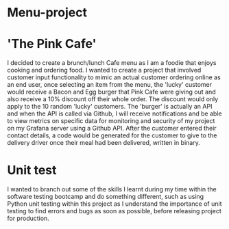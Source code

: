 # Menu-project
# 'The Pink Cafe'

I decided to create a brunch/lunch Cafe menu as I am a foodie that enjoys cooking and ordering food. I wanted to create a project that involved customer input functionality to mimic an actual customer ordering online as an end user, once selecting an item from the menu, the 'lucky' customer would receive a Bacon and Egg burger that Pink Cafe were giving out and also receive a 10% discount off their whole order. The discount would only apply to the 10 random 'lucky' customers. The 'burger' is actually an API and when the API is called via Github, I will receive notifications and be able to view metrics on specific data for monitoring and security of my project on my Grafana server using a Github API. After the customer entered their contact details, a code would be generated for the customer to give to the delivery driver once their meal had been delivered, written in binary.

# Unit test

I wanted to branch out some of the skills I learnt during my time within the software testing bootcamp and do something different, such as using Python unit testing within this project as I understand the importance of unit testing to find errors and bugs as soon as possible, before releasing project for production.
